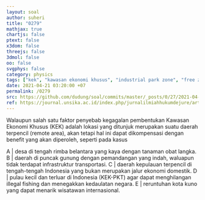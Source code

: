 ```yaml
---
layout: soal
author: suheri
title: "0279"
mathjax: true
chartjs: false
ptext: false
x3dom: false
threejs: false
3dmol: false
oo: false
svgphys: false
category: physics
tags: ["kek", "kawasan ekonomi khusus", "industrial park zone", "free zone", "special economic zone"]
date: 2021-04-21 03:20:00 +07
permalink: /0279
src: https://github.com/dudung/soal/commits/master/_posts/0/27/2021-04-22-intro-kek-id-9.md
ref: https://journal.unsika.ac.id/index.php/jurnalilmiahhukumdejure/article/view/3498
---
```

Walaupun salah satu faktor penyebab kegagalan pembentukan Kawasan Ekonomi Khusus (KEK) adalah lokasi yang ditunjuk merupakan suatu daerah terpencil (remote area), akan tetapi hal ini dapat dikompensasi dengan benefit yang akan diperoleh, seperti pada kasus

A | desa di tengah rimba belantara yang kaya dengan tanaman obat langka.
B | daerah di puncak gunung dengan pemandangan yang indah, waluapun tidak terdapat infrastruktur transportasi.
C | daerah kepulauan terpencil di tengah-tengah Indonesia yang bukan merupakan jalur ekonomi domestik.
D | pulau kecil dan terluar di Indonesia (KEK-PKT) agar dapat menghilangan illegal fishing dan menegakkan kedaulatan negara.
E | reruntuhan kota kuno yang dapat menarik wisatawan internasional.
